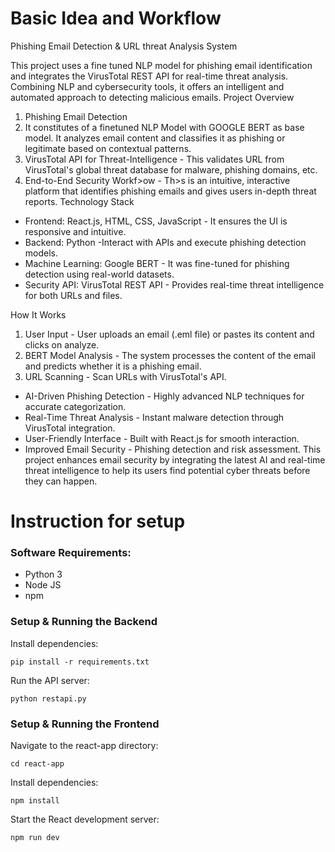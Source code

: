 # Basic Idea and Workflow 
Phishing Email Detection & URL threat Analysis System

This project uses a fine tuned NLP model for phishing email identification and integrates the VirusTotal REST API for real-time threat analysis. Combining NLP and cybersecurity tools, it offers an intelligent and automated approach to detecting malicious emails.
Project Overview

1. Phishing Email Detection
2. It constitutes of a finetuned NLP Model with GOOGLE BERT as base model. It analyzes email content and classifies it as phishing or legitimate based on contextual patterns.
3. VirusTotal API for Threat-Intelligence - This validates URL from VirusTotal's global threat database for malware, phishing domains, etc.
4. End-to-End Security Workf>ow - Th>s is an intuitive, interactive platform that identifies phishing emails and gives users in-depth threat reports.
Technology Stack

- Frontend: React.js, HTML, CSS, JavaScript - It ensures the UI is responsive and intuitive.
- Backend: Python -Interact with APIs and execute phishing detection models.
- Machine Learning: Google BERT - It was fine-tuned for phishing detection using real-world datasets.
- Security API: VirusTotal REST API - Provides real-time threat intelligence for both URLs and files.

How It Works

1. User Input - User uploads an email (.eml file) or pastes its content and clicks on analyze.
2. BERT Model Analysis - The system processes the content of the email and predicts whether it is a phishing email.
3. URL Scanning - Scan URLs with VirusTotal's API.

- AI-Driven Phishing Detection - Highly advanced NLP techniques for accurate categorization.
- Real-Time Threat Analysis - Instant malware detection through VirusTotal integration.
- User-Friendly Interface - Built with React.js for smooth interaction.
- Improved Email Security - Phishing detection and risk assessment.
This project enhances email security by integrating the latest AI and real-time threat intelligence to help its users find potential cyber threats before they can happen.




# Instruction for setup
<h3>Software Requirements:</h3>

- Python 3
- Node JS
- npm

<h3>Setup & Running the Backend</h3>

Install dependencies:
```
pip install -r requirements.txt
```
Run the API server:
```
python restapi.py
```

<h3>Setup & Running the Frontend</h3>

Navigate to the react-app directory:
```
cd react-app
```
Install dependencies:
```
npm install
```
Start the React development server:
```
npm run dev
```
